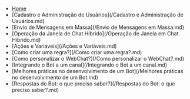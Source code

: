* [Home](/)
* [Cadastro e Administração de Usuários](/Cadastro e Administração de Usuários.md)
* [Envio de Mensagens em Massa](/Envio de Mensagens em Massa.md)
* [Operação da Janela de Chat Híbrido](/Operação de Janela em Chat Híbrido.md)
* [Ações e Variáveis](/Ações e Variáveis.md)
* [Como criar uma regra?](/Como criar uma regra?.md)
* [Como personalizar o WebChat?](/Como personalizar o WebChat?.md)
* [Integrando o Bot a um canal](/Integrando o Bot a um canal.md)
* [Melhores práticas no desenvolvimento de um Bot](/Melhores práticas no desenvolvimento de um Bot.md)
* [Respostas do Bot: o que preciso saber?](/Respostas do Bot: o que preciso saber?.md)

<!--stackedit_data:
eyJoaXN0b3J5IjpbMTEyNTY5OTczNiwyMTM2OTcwNzYzXX0=
-->
